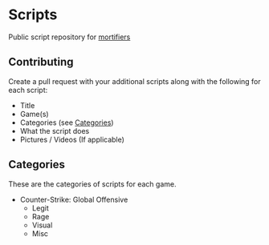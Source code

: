 # Scripts
Public script repository for [mortifiers](https://mortifiers.com)

## Contributing
Create a pull request with your additional scripts along with the following for each script:
  - Title
  - Game(s)
  - Categories (see [Categories](#Categories))
  - What the script does
  - Pictures / Videos (If applicable)

## Categories
These are the categories of scripts for each game.
  - Counter-Strike: Global Offensive
    + Legit
    + Rage
    + Visual
    + Misc
